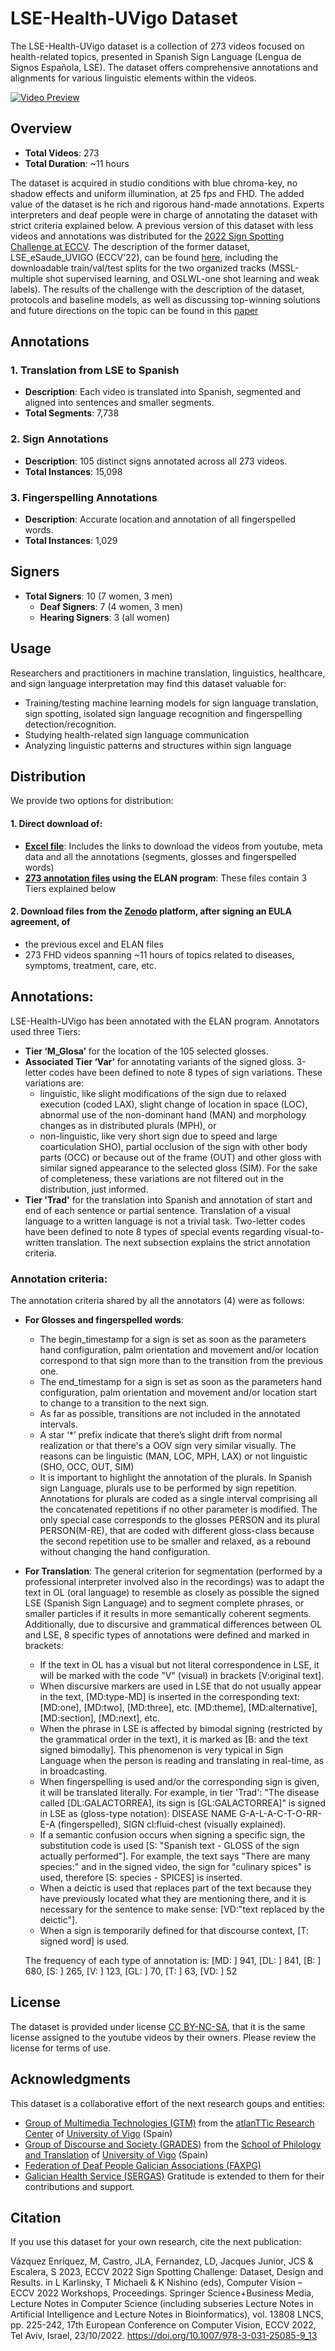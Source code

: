 # LSE-Health-UVigo Dataset

The LSE-Health-UVigo dataset is a collection of 273 videos focused on health-related topics, presented in Spanish Sign Language (Lengua de Signos Española, LSE). The dataset offers comprehensive annotations and alignments for various linguistic elements within the videos.

[![Video Preview](https://github.com/PROJECT-TRAIN/LSE-Health-UVigo/blob/main/images/Sample_ELAN-LSE-Health-UVigo.png)](https://youtu.be/ND4YaDZEtx8)

## Overview

- **Total Videos**: 273
- **Total Duration**: ~11 hours

The dataset is acquired in studio conditions with blue chroma-key, no shadow effects and uniform illumination, at 25 fps and FHD. The added value of the dataset is he rich and rigorous hand-made annotations. Experts interpreters and deaf people were in charge of annotating the dataset with strict criteria explained below.
A previous version of this dataset with less videos and annotations was distributed for the [2022 Sign Spotting Challenge at ECCV](https://chalearnlap.cvc.uab.cat/challenge/49/description/). The description of the former dataset, LSE_eSaude_UVIGO (ECCV'22), can be found [here](https://chalearnlap.cvc.uab.cat/dataset/42/description/), including the downloadable train/val/test splits for the two organized tracks (MSSL-multiple shot supervised learning, and OSLWL-one shot learning and weak labels). The results of the challenge with the description of the dataset, protocols and baseline models, as well as discussing top-winning solutions and future directions on the topic can be found in this [paper](https://dl.acm.org/doi/abs/10.1007/978-3-031-25085-9_13)

## Annotations

### 1. Translation from LSE to Spanish

- **Description**: Each video is translated into Spanish, segmented and aligned into sentences and smaller segments.
- **Total Segments**: 7,738

### 2. Sign Annotations

- **Description**: 105 distinct signs annotated across all 273 videos.
- **Total Instances**: 15,098

### 3. Fingerspelling Annotations

- **Description**: Accurate location and annotation of all fingerspelled words.
- **Total Instances**: 1,029

## Signers

- **Total Signers**: 10 (7 women, 3 men)
    - **Deaf Signers**: 7 (4 women, 3 men)
    - **Hearing Signers**: 3 (all women)
      
## Usage

Researchers and practitioners in machine translation, linguistics, healthcare, and sign language interpretation may find this dataset valuable for:
- Training/testing machine learning models for sign language translation, sign spotting, isolated sign language recognition and fingerspelling detection/recognition.
- Studying health-related sign language communication
- Analyzing linguistic patterns and structures within sign language

## Distribution

We provide two options for distribution:

#### 1. Direct download of:

- **[Excel file](https://github.com/PROJECT-TRAIN/LSE-Health-UVigo/blob/main/data/LSE-Health-UVigo.xlsx)**: Includes the links to download the videos from youtube, meta data and all the annotations (segments, glosses and fingerspelled words)
- **[273 annotation files](https://github.com/PROJECT-TRAIN/LSE-Health-UVigo/blob/main/data/ELAN-LSE-Health-UVigo.zip) using the ELAN program**: These files contain 3 Tiers explained below

#### 2. Download files from the [Zenodo](https://zenodo.org/doi/10.5281/zenodo.10234464) platform, after signing an EULA agreement, of
- the previous excel and ELAN files
- 273 FHD videos spanning ~11 hours of topics related to diseases, symptoms, treatment, care, etc.

## Annotations:

LSE-Health-UVigo has been annotated with the ELAN program. Annotators used three Tiers:

- **Tier ‘M_Glosa’** for the location of the 105 selected glosses.
- **Associated Tier ‘Var’** for annotating variants of the signed gloss. 3-letter codes have been defined to note 8 types of sign variations. These variations are:
    -  linguistic, like slight modifications of the sign due to relaxed execution (coded LAX), slight change of location in space (LOC), abnormal use of the non-dominant hand (MAN) and morphology changes as in distributed plurals (MPH), or
    -  non-linguistic, like very short sign due to speed and large coarticulation SHO), partial occlusion of the sign with other body parts (OCC) or because out of the frame (OUT) and other gloss with similar signed appearance to the selected gloss (SIM).
For the sake of completeness, these variations are not filtered out in the distribution, just informed.
- **Tier 'Trad'** for the translation into Spanish and annotation of start and end of each sentence or partial sentence. Translation of a visual language to a written language is not a trivial task. Two-letter codes have been defined to note 8 types of special events regarding visual-to-written translation. The next subsection explains the strict annotation criteria.

### Annotation criteria:

The annotation criteria shared by all the annotators (4) were as follows:

- **For Glosses and fingerspelled words**:
    - The begin_timestamp for a sign is set as soon as the parameters hand configuration, palm orientation and movement and/or location correspond to that sign more than to the transition from the previous one.
    - The end_timestamp for a sign is set as soon as the parameters hand configuration, palm orientation and movement and/or location start to change to a transition to the next sign.
    - As far as possible, transitions are not included in the annotated intervals.
    - A star ‘*’ prefix indicate that there’s slight drift from normal realization or that there's a OOV sign very similar visually. The reasons can be linguistic (MAN, LOC, MPH, LAX) or not linguistic (SHO, OCC, OUT, SIM)
    - It is important to highlight the annotation of the plurals. In Spanish sign Language, plurals use to be performed by sign repetition. Annotations for plurals are coded as a single interval comprising all the concatenated repetitions if no other parameter is modified. The only special case corresponds to the glosses PERSON and its plural PERSON(M-RE), that are coded with different gloss-class because the second repetition use to be smaller and relaxed, as a rebound without changing the hand configuration. 
  
- **For Translation**: The general criterion for segmentation (performed by a professional interpreter involved also in the recordings) was to adapt the text in OL (oral language) to resemble as closely as possible the signed LSE (Spanish Sign Language) and to segment complete phrases, or smaller particles if it results in more semantically coherent segments. Additionally, due to discursive and grammatical differences between OL and LSE, 8 specific types of annotations were defined and marked in brackets:
    - If the text in OL has a visual but not literal correspondence in LSE, it will be marked with the code "V" (visual) in brackets [V:original text].
    - When discursive markers are used in LSE that do not usually appear in the text, [MD:type-MD] is inserted in the corresponding text: [MD:one], [MD:two], [MD:three], etc. [MD:theme], [MD:alternative], [MD:section], [MD:next], etc.
    - When the phrase in LSE is affected by bimodal signing (restricted by the grammatical order in the text), it is marked as [B: and the text signed bimodally]. This phenomenon is very typical in Sign Language when the person is reading and translating in real-time, as in broadcasting.
    - When fingerspelling is used and/or the corresponding sign is given, it will be translated literally. For example, in tier 'Trad': "The disease called [DL:GALACTORREA], its sign is [GL:GALACTORREA]" is signed in LSE as (gloss-type notation): DISEASE NAME G-A-L-A-C-T-O-RR-E-A (fingerspelled), SIGN cl:fluid-chest (visually explained).
    - If a semantic confusion occurs when signing a specific sign, the substitution code is used [S: "Spanish text - GLOSS of the sign actually performed"]. For example, the text says "There are many species:" and in the signed video, the sign for "culinary spices" is used, therefore [S: species - SPICES] is inserted.
    - When a deictic is used that replaces part of the text because they have previously located what they are mentioning there, and it is necessary for the sentence to make sense: [VD:"text replaced by the deictic"].
    - When a sign is temporarily defined for that discourse context, [T: signed word] is used.

    The frequency of each type of annotation is: [MD: ] 941, [DL: ] 841, [B: ] 680, [S: ] 265, [V: ] 123, [GL: ] 70, [T: ] 63, [VD: ] 52

## License

The dataset is provided under license [CC BY-NC-SA](https://creativecommons.org/licenses/by-nc-sa/4.0/deed.en), that it is the same license assigned to the youtube videos by their owners. Please review the license for terms of use.

## Acknowledgments

This dataset is a collaborative effort of the next research goups and entities: 
- [Group of Multimedia Technologies (GTM)](http://gtm.uvigo.es/en/) from the [atlanTTic Research Center](https://atlanttic.uvigo.es/en) of [University of Vigo](http://www.uvigo.es) (Spain)
- [Group of Discourse and Society (GRADES)](http://grades.uvigo.gal) from the [School of Philology and Translation](https://fft.uvigo.es/en/) of [University of Vigo](http://www.uvigo.es) (Spain)
- [Federation of Deaf People Galician Associations (FAXPG)](http://www.faxpg.es)
- [Galician Health Service (SERGAS)](http://www.sergas.es)
Gratitude is extended to them for their contributions and support.

## Citation

If you use this dataset for your own research, cite the next publication:

Vázquez Enríquez, M, Castro, JLA, Fernandez, LD, Jacques Junior, JCS & Escalera, S 2023, ECCV 2022 Sign Spotting Challenge: Dataset, Design and Results. in L Karlinsky, T Michaeli & K Nishino (eds), Computer Vision – ECCV 2022 Workshops, Proceedings. Springer Science+Business Media, Lecture Notes in Computer Science (including subseries Lecture Notes in Artificial Intelligence and Lecture Notes in Bioinformatics), vol. 13808 LNCS, pp. 225-242, 17th European Conference on Computer Vision, ECCV 2022, Tel Aviv, Israel, 23/10/2022. https://doi.org/10.1007/978-3-031-25085-9_13
